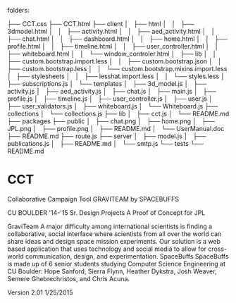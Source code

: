 folders: 

├── CCT.css
├── CCT.html
├── client
│   ├── html
│   │   ├── 3dmodel.html
│   │   ├── activity.html
│   │   ├── aed_activity.html
│   │   ├── chat.html
│   │   ├── dashboard.html
│   │   ├── home.html
│   │   ├── profile.html
│   │   ├── timeline.html
│   │   ├── user_controller.html
│   │   ├── whiteboard.html
│   │   └── window_controler.html
│   ├── lib
│   │   ├── custom.bootstrap.import.less
│   │   ├── custom.bootstrap.json
│   │   ├── custom.bootstrap.less
│   │   └── custom.bootstrap.mixins.import.less
│   ├── stylesheets
│   │   ├── lesshat.import.less
│   │   └── styles.less
│   ├── subscriptions.js
│   └── templates
│       ├── 3d_model.js
│       ├── activity.js
│       ├── aed_activity.js
│       ├── chat.js
│       ├── main.js
│       ├── profile.js
│       ├── timeline.js
│       ├── user_controller.js
│       ├── user.js
│       ├── user_validators.js
│       ├── whiteboard.js
│       └── Whiteboard.js
├── collections
│   └── collections.js
├── lib
│   ├── cct.js
│   └── README.md
├── packages
├── public
│   ├── chat.png
│   ├── home.png
│   ├── JPL.png
│   ├── profile.png
│   ├── README.md
│   └── UserManual.doc
├── README.md
├── route.js
├── server
│   ├── model.js
│   ├── publications.js
│   ├── README.md
│   └── smtp.js
└── tests
    └── README.md


# CCT

Collaborative Campaign Tool
GRAVITEAM by SPACEBUFFS

CU BOULDER '14-'15 Sr. Design Projects
A Proof of Concept for JPL

GraviTeam
A major difficulty among international scientists is finding a collaborative, social interface where scientists from all over the world can share ideas and design space mission experiments. Our solution is a web based application that uses technology and social media to allow for cross-world communication, design, and experimentation.
SpaceBuffs
SpaceBuffs is made up of 6 senior students studying Computer Science Engineering at CU Boulder: Hope Sanford, Sierra Flynn, Heather Dykstra, Josh Weaver, Semere Ghebrechristos, and Chris Acuna.

Version 2.01
1/25/2015